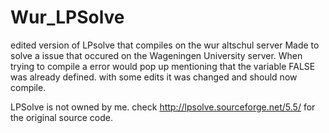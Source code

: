 # Wur_LPSolve
edited version of LPsolve that compiles on the wur altschul server Made to solve a issue that occured on the Wageningen University server. When trying to compile a error would pop up mentioning that the variable FALSE was already defined. with some edits it was changed and should now compile.

LPSolve is not owned by me. check http://lpsolve.sourceforge.net/5.5/ for the original source code.
